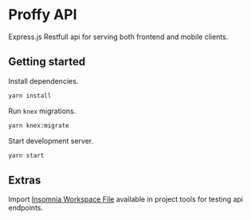 # Proffy API

Express.js Restfull api for serving both frontend and mobile clients.

## Getting started

Install dependencies.

```bash
yarn install
```

Run `knex` migrations.

```bash
yarn knex:migrate
```

Start development server.

```bash
yarn start
```

## Extras

Import [Insomnia Workspace File](./tools/Insomnia_Workspace.json) available in project tools for testing api endpoints.
